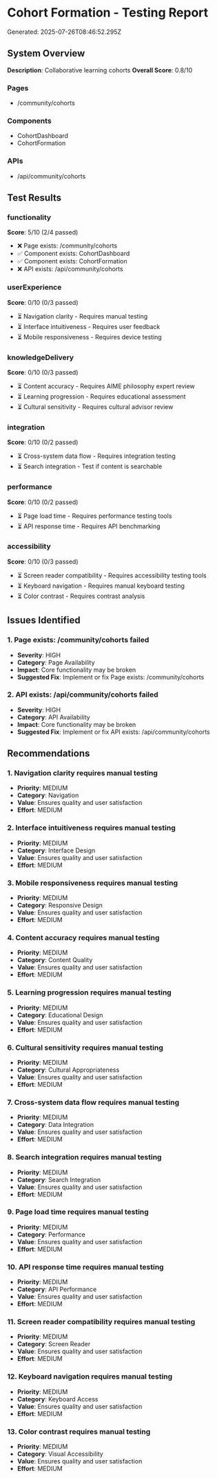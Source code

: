# Cohort Formation - Testing Report

Generated: 2025-07-26T08:46:52.295Z

## System Overview
**Description**: Collaborative learning cohorts
**Overall Score**: 0.8/10

### Pages
- /community/cohorts

### Components
- CohortDashboard
- CohortFormation

### APIs
- /api/community/cohorts

## Test Results

### functionality
**Score**: 5/10 (2/4 passed)

- ❌ Page exists: /community/cohorts
- ✅ Component exists: CohortDashboard
- ✅ Component exists: CohortFormation
- ❌ API exists: /api/community/cohorts

### userExperience
**Score**: 0/10 (0/3 passed)

- ⏳ Navigation clarity - Requires manual testing
- ⏳ Interface intuitiveness - Requires user feedback
- ⏳ Mobile responsiveness - Requires device testing

### knowledgeDelivery
**Score**: 0/10 (0/3 passed)

- ⏳ Content accuracy - Requires AIME philosophy expert review
- ⏳ Learning progression - Requires educational assessment
- ⏳ Cultural sensitivity - Requires cultural advisor review

### integration
**Score**: 0/10 (0/2 passed)

- ⏳ Cross-system data flow - Requires integration testing
- ⏳ Search integration - Test if content is searchable

### performance
**Score**: 0/10 (0/2 passed)

- ⏳ Page load time - Requires performance testing tools
- ⏳ API response time - Requires API benchmarking

### accessibility
**Score**: 0/10 (0/3 passed)

- ⏳ Screen reader compatibility - Requires accessibility testing tools
- ⏳ Keyboard navigation - Requires manual keyboard testing
- ⏳ Color contrast - Requires contrast analysis

## Issues Identified

### 1. Page exists: /community/cohorts failed
- **Severity**: HIGH
- **Category**: Page Availability
- **Impact**: Core functionality may be broken
- **Suggested Fix**: Implement or fix Page exists: /community/cohorts

### 2. API exists: /api/community/cohorts failed
- **Severity**: HIGH
- **Category**: API Availability
- **Impact**: Core functionality may be broken
- **Suggested Fix**: Implement or fix API exists: /api/community/cohorts

## Recommendations

### 1. Navigation clarity requires manual testing
- **Priority**: MEDIUM
- **Category**: Navigation
- **Value**: Ensures quality and user satisfaction
- **Effort**: MEDIUM

### 2. Interface intuitiveness requires manual testing
- **Priority**: MEDIUM
- **Category**: Interface Design
- **Value**: Ensures quality and user satisfaction
- **Effort**: MEDIUM

### 3. Mobile responsiveness requires manual testing
- **Priority**: MEDIUM
- **Category**: Responsive Design
- **Value**: Ensures quality and user satisfaction
- **Effort**: MEDIUM

### 4. Content accuracy requires manual testing
- **Priority**: MEDIUM
- **Category**: Content Quality
- **Value**: Ensures quality and user satisfaction
- **Effort**: MEDIUM

### 5. Learning progression requires manual testing
- **Priority**: MEDIUM
- **Category**: Educational Design
- **Value**: Ensures quality and user satisfaction
- **Effort**: MEDIUM

### 6. Cultural sensitivity requires manual testing
- **Priority**: MEDIUM
- **Category**: Cultural Appropriateness
- **Value**: Ensures quality and user satisfaction
- **Effort**: MEDIUM

### 7. Cross-system data flow requires manual testing
- **Priority**: MEDIUM
- **Category**: Data Integration
- **Value**: Ensures quality and user satisfaction
- **Effort**: MEDIUM

### 8. Search integration requires manual testing
- **Priority**: MEDIUM
- **Category**: Search Integration
- **Value**: Ensures quality and user satisfaction
- **Effort**: MEDIUM

### 9. Page load time requires manual testing
- **Priority**: MEDIUM
- **Category**: Performance
- **Value**: Ensures quality and user satisfaction
- **Effort**: MEDIUM

### 10. API response time requires manual testing
- **Priority**: MEDIUM
- **Category**: API Performance
- **Value**: Ensures quality and user satisfaction
- **Effort**: MEDIUM

### 11. Screen reader compatibility requires manual testing
- **Priority**: MEDIUM
- **Category**: Screen Reader
- **Value**: Ensures quality and user satisfaction
- **Effort**: MEDIUM

### 12. Keyboard navigation requires manual testing
- **Priority**: MEDIUM
- **Category**: Keyboard Access
- **Value**: Ensures quality and user satisfaction
- **Effort**: MEDIUM

### 13. Color contrast requires manual testing
- **Priority**: MEDIUM
- **Category**: Visual Accessibility
- **Value**: Ensures quality and user satisfaction
- **Effort**: MEDIUM

